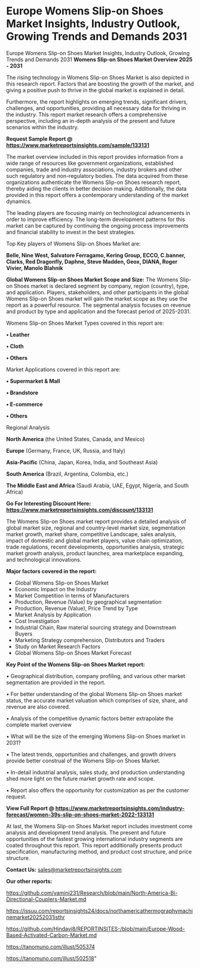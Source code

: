# Europe Womens Slip-on Shoes Market Insights, Industry Outlook, Growing Trends and Demands 2031
Europe Womens Slip-on Shoes Market Insights, Industry Outlook, Growing Trends and Demands 2031
<Strong> Womens Slip-on Shoes Market Overview 2025 - 2031</strong>

The rising technology in Womens Slip-on Shoes Market is also depicted in this research report. Factors that are boosting the growth of the market, and giving a positive push to thrive in the global market is explained in detail.

Furthermore, the report highlights on emerging trends, significant drivers, challenges, and opportunities, providing all necessary data for thriving in the industry. This report market research offers a comprehensive perspective, including an in-depth analysis of the present and future scenarios within the industry.

<strong>Request Sample Report @ <a href=https://www.marketreportsinsights.com/sample/133131>https://www.marketreportsinsights.com/sample/133131</a></strong>

The market overview included in this report provides information from a wide range of resources like government organizations, established companies, trade and industry associations, industry brokers and other such regulatory and non-regulatory bodies. The data acquired from these organizations authenticate the Womens Slip-on Shoes research report, thereby aiding the clients in better decision making. Additionally, the data provided in this report offers a contemporary understanding of the market dynamics.

The leading players are focusing mainly on technological advancements in order to improve efficiency. The long-term development patterns for this market can be captured by continuing the ongoing process improvements and financial stability to invest in the best strategies.

Top Key players of Womens Slip-on Shoes Market are:

<strong>Belle, Nine West, Salvatore Ferragamo, Kering Group, ECCO, C.banner, Clarks, Red Dragonfly, Daphne, Steve Madden, Geox, DIANA, Roger Vivier, Manolo Blahnik</strong>

<strong><b>Global Womens Slip-on Shoes Market Scope and Size:</b></strong>
The Womens Slip-on Shoes market is declared segment by company, region (country), type, and application. Players, stakeholders, and other participants in the global Womens Slip-on Shoes market will gain the market scope as they use the report as a powerful resource. The segmental analysis focuses on revenue and product by type and application and the forecast period of 2025-2031.

Womens Slip-on Shoes Market Types covered in this report are:

<strong>• Leather

• Cloth

• Others</strong>

Market Applications covered in this report are:

<strong>• Supermarket & Mall

• Brandstore

• E-commerce

• Others</strong> 

Regional Analysis

<strong>North America</strong> (the United States, Canada, and Mexico)

<strong>Europe</strong> (Germany, France, UK, Russia, and Italy)

<strong>Asia-Pacific</strong> (China, Japan, Korea, India, and Southeast Asia)

<strong>South America</strong> (Brazil, Argentina, Colombia, etc.)

<strong>The Middle East and Africa</strong> (Saudi Arabia, UAE, Egypt, Nigeria, and South Africa)

<strong>Go For Interesting Discount Here: <a href=https://www.marketreportsinsights.com/discount/133131>https://www.marketreportsinsights.com/discount/133131</a></strong>

The Womens Slip-on Shoes market report provides a detailed analysis of global market size, regional and country-level market size, segmentation market growth, market share, competitive Landscape, sales analysis, impact of domestic and global market players, value chain optimization, trade regulations, recent developments, opportunities analysis, strategic market growth analysis, product launches, area marketplace expanding, and technological innovations.

<strong><b>Major factors covered in the report:</b></strong>
<ul>
  <li>Global Womens Slip-on Shoes Market </li>
  <li>Economic Impact on the Industry</li>
  <li>Market Competition in terms of Manufacturers</li>
  <li>Production, Revenue (Value) by geographical segmentation</li>
  <li>Production, Revenue (Value), Price Trend by Type</li>
  <li>Market Analysis by Application</li>
  <li>Cost Investigation</li>
  <li>Industrial Chain, Raw material sourcing strategy and Downstream Buyers</li>
  <li>Marketing Strategy comprehension, Distributors and Traders</li>
  <li>Study on Market Research Factors</li>
  <li>Global Womens Slip-on Shoes Market Forecast</li>
</ul>

<strong><b>Key Point of the Womens Slip-on Shoes Market report:</b></strong>

• Geographical distribution, company profiling, and various other market segmentation are provided in the report.

• For better understanding of the global Womens Slip-on Shoes market status, the accurate market valuation which comprises of size, share, and revenue are also covered.

• Analysis of the competitive dynamic factors better extrapolate the complete market overview

• What will be the size of the emerging Womens Slip-on Shoes market in 2031?

• The latest trends, opportunities and challenges, and growth drivers provide better construal of the Womens Slip-on Shoes Market.

• In-detail industrial analysis, sales study, and production understanding shed more light on the future market growth rate and scope.

• Report also offers the opportunity for customization as per the customer request.

<strong><b>View Full Report @ <a href=https://www.marketreportsinsights.com/industry-forecast/women-39s-slip-on-shoes-market-2022-133131>https://www.marketreportsinsights.com/industry-forecast/women-39s-slip-on-shoes-market-2022-133131</a></b></strong>


At last, the Womens Slip-on Shoes Market report includes investment come analysis and development trend analysis. The present and future opportunities of the fastest growing international industry segments are coated throughout this report. This report additionally presents product specification, manufacturing method, and product cost structure, and price structure.

<strong>Contact Us:</strong>
sales@marketreportsinsights.com

<strong>Our other reports:</strong>

<a href=https://github.com/yamini231/Research/blob/main/North-America-Bi-Directional-Couplers-Market.md>https://github.com/yamini231/Research/blob/main/North-America-Bi-Directional-Couplers-Market.md</a>

<a href=https://issuu.com/reportsinsights24/docs/northamericathermographymachinemarket20252031isthr>https://issuu.com/reportsinsights24/docs/northamericathermographymachinemarket20252031isthr</a>

<a href=https://github.com/Hindavi8/REPORTINSITES-/blob/main/Europe-Wood-Based-Activated-Carbon-Market.md>https://github.com/Hindavi8/REPORTINSITES-/blob/main/Europe-Wood-Based-Activated-Carbon-Market.md</a>

<a href=https://tanomuno.com/illust/505374>https://tanomuno.com/illust/505374</a>

<a href=https://tanomuno.com/illust/502518>https://tanomuno.com/illust/502518</a>"
